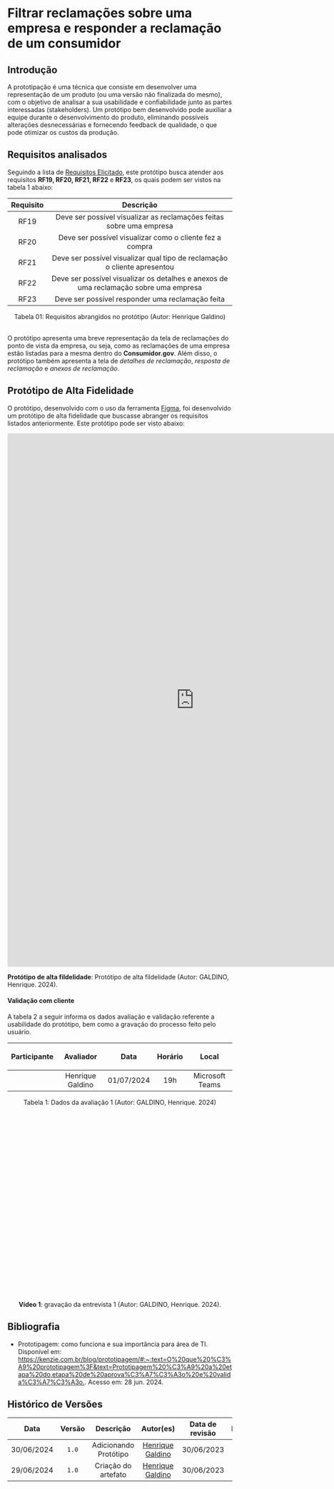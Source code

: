 # Filtrar reclamações sobre uma empresa e responder a reclamação de um consumidor

## Introdução

A prototipação é uma técnica que consiste em desenvolver uma representação de um produto (ou uma versão não finalizada do mesmo), com o objetivo de analisar a sua usabilidade e confiabilidade junto as partes interessadas (stakeholders). Um protótipo bem desenvolvido pode auxiliar a equipe durante o desenvolvimento do produto, eliminando possíveis alterações desnecessárias e fornecendo feedback de qualidade, o que pode otimizar os custos da produção.

## Requisitos analisados

Seguindo a lista de [Requisitos Elicitado](https://requisitos-de-software.github.io/2024.1-Consumidor.gov/Elicitação/requisitos-elicitados/), este protótipo busca atender aos requisitos **RF19, RF20, RF21, RF22** e **RF23**, os quais podem ser vistos na tabela 1 abaixo:

| Requisito | Descrição |
| :-------: | :-------: |
| RF19 | Deve ser possível visualizar as reclamações feitas sobre uma empresa |
| RF20 | Deve ser possível visualizar como o cliente fez a compra |
| RF21 | Deve ser possível visualizar qual tipo de reclamação o cliente apresentou |
| RF22 | Deve ser possível visualizar os detalhes e anexos de uma reclamação sobre uma empresa |
| RF23 | Deve ser possível responder uma reclamação feita |

<div align="center">
<figcaption align="center">Tabela 01: Requisitos abrangidos no protótipo (Autor: Henrique Galdino)</figcaption>
</div>
<br/>

O protótipo apresenta uma breve representação da tela de reclamações do ponto de vista da empresa, ou seja, como as reclamações de uma empresa estão listadas para a mesma dentro do **Consumidor.gov**. Além disso, o protótipo também apresenta a tela de *detalhes de reclamação*, *resposta de reclamação* e *anexos de reclamação*.

## Protótipo de Alta Fidelidade

O protótipo, desenvolvido com o uso da ferramenta [Figma](https://requisitos-de-software.github.io/2024.1-Consumidor.gov/Planejamento/ferramentas/#2-lista-de-ferramentas-utilizadas), foi desenvolvido um protótipo de alta fidelidade que buscasse abranger os requisitos listados anteriormente. Este protótipo pode ser visto abaixo:
  
<iframe style="border: 1px solid rgba(0, 0, 0, 0.1);" width="834" height="1194" src="https://www.figma.com/embed?embed_host=share&url=https%3A%2F%2Fwww.figma.com%2Fproto%2FDK5hEGNw7fSRsQPwzz15Pv%2FReclama%25C3%25A7%25C3%25B5es-EMPRESA%3Fnode-id%3D30-111%26t%3DbawDKX4jJmGVh9p3-1%26scaling%3Dmin-zoom%26content-scaling%3Dfixed%26page-id%3D0%253A1%26starting-point-node-id%3D30%253A111" allowfullscreen></iframe>

<p> <b>Protótipo de alta fildelidade</b>: Protótipo de alta fildelidade (Autor: GALDINO, Henrique. 2024).</p>

#### Validação com cliente
A tabela 2 a seguir informa os dados avaliação e validação referente a usabilidade do protótipo, bem como a gravação do processo feito pelo usuário.

| <p align="center">Participante</p> | <p align="center">Avaliador</p> | <p align="center">Data</p> | <p align="center">Horário</p> | <p align="center">Local</p> |
| :----------: | :-------: | :--: | :-----: | :---: |
|   | Henrique Galdino  | 01/07/2024 | 19h | Microsoft Teams |
<figcaption align='center'> Tabela 1: Dados da avaliação 1 (Autor: GALDINO, Henrique. 2024)</figcaption>

<iframe width="750" height="422" src="" title="Validação protótipo Henrique" frameborder="0" allow="accelerometer; autoplay; clipboard-write; encrypted-media; gyroscope; picture-in-picture" allowfullscreen></iframe>

<div align="center">
<p> <b>Vídeo 1</b>: gravação da entrevista 1 (Autor: GALDINO, Henrique. 2024).</p>
</div>


## Bibliografia
- Prototipagem: como funciona e sua importância para área de TI.  Disponível em: <https://kenzie.com.br/blog/prototipagem/#:~:text=O%20que%20%C3%A9%20prototipagem%3F&text=Prototipagem%20%C3%A9%20a%20etapa%20do,etapa%20de%20aprova%C3%A7%C3%A3o%20e%20valida%C3%A7%C3%A3o.>. Acesso em: 28 jun. 2024.

## Histórico de Versões
| Data | Versão | Descrição | Autor(es) | Data de revisão | Revisor(es) |
| :-: | :-: | :-: | :-: | :-: | :-: |
| 30/06/2024 | `1.0` | Adicionando Protótipo | [Henrique Galdino](https://github.com/hgaldino05) | 30/06/2023 | [Júlio César](https://github.com/Julio1099) |
| 29/06/2024 | `1.0` | Criação do artefato | [Henrique Galdino](https://github.com/hgaldino05) | 30/06/2023 | [Júlio César](https://github.com/Julio1099) |
